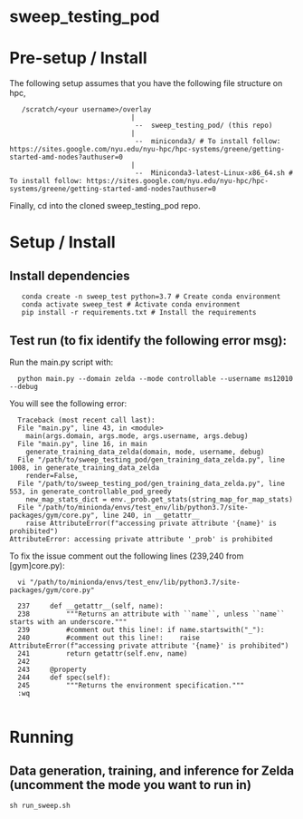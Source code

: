 # sweep_testing_pod

# Pre-setup / Install

The following setup assumes that you have the following file structure on hpc,
```
   /scratch/<your username>/overlay
                              |
                               --  sweep_testing_pod/ (this repo)
                              |
                               --  miniconda3/ # To install follow: https://sites.google.com/nyu.edu/nyu-hpc/hpc-systems/greene/getting-started-amd-nodes?authuser=0
                              |
                               --  Miniconda3-latest-Linux-x86_64.sh # To install follow: https://sites.google.com/nyu.edu/nyu-hpc/hpc-systems/greene/getting-started-amd-nodes?authuser=0
```

Finally, cd into the cloned sweep_testing_pod repo.

# Setup / Install
## Install dependencies
```
   conda create -n sweep_test python=3.7 # Create conda environment
   conda activate sweep_test # Activate conda environment
   pip install -r requirements.txt # Install the requirements
```
## Test run (to fix identify the following error msg):

Run the main.py script with:

```
  python main.py --domain zelda --mode controllable --username ms12010 --debug
```

You will see the following error:

```
  Traceback (most recent call last):
  File "main.py", line 43, in <module>
    main(args.domain, args.mode, args.username, args.debug)
  File "main.py", line 16, in main
    generate_training_data_zelda(domain, mode, username, debug)
  File "/path/to/sweep_testing_pod/gen_training_data_zelda.py", line 1008, in generate_training_data_zelda
    render=False,
  File "/path/to/sweep_testing_pod/gen_training_data_zelda.py", line 553, in generate_controllable_pod_greedy
    new_map_stats_dict = env._prob.get_stats(string_map_for_map_stats)
  File "/path/to/minionda/envs/test_env/lib/python3.7/site-packages/gym/core.py", line 240, in __getattr__
    raise AttributeError(f"accessing private attribute '{name}' is prohibited")
AttributeError: accessing private attribute '_prob' is prohibited
```

To fix the issue comment out the following lines (239,240 from [gym]core.py):

```
  vi "/path/to/minionda/envs/test_env/lib/python3.7/site-packages/gym/core.py"

  237     def __getattr__(self, name):
  238         """Returns an attribute with ``name``, unless ``name`` starts with an underscore."""
  239         #comment out this line!: if name.startswith("_"):
  240         #comment out this line!:    raise AttributeError(f"accessing private attribute '{name}' is prohibited")
  241         return getattr(self.env, name)
  242 
  243     @property
  244     def spec(self):
  245         """Returns the environment specification."""
  :wq
  
```


# Running
## Data generation, training, and inference for Zelda (uncomment the mode you want to run in)

```sh run_sweep.sh```
